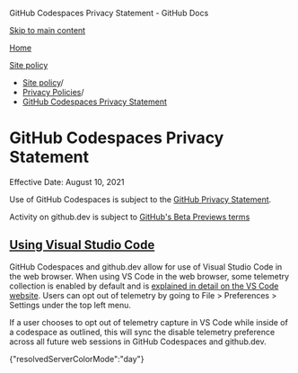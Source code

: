 GitHub Codespaces Privacy Statement - GitHub Docs

[Skip to main content](#main-content)

[Home](/de)

[Site policy](/de/site-policy)

* [Site policy](/de/site-policy)/
* [Privacy Policies](/de/site-policy/privacy-policies)/
* [GitHub Codespaces Privacy Statement](/de/site-policy/privacy-policies/github-codespaces-privacy-statement)

GitHub Codespaces Privacy Statement
==========

Effective Date: August 10, 2021

Use of GitHub Codespaces is subject to the [GitHub Privacy Statement](/de/site-policy/privacy-policies/github-privacy-statement).

Activity on github.dev is subject to [GitHub's Beta Previews terms](/de/site-policy/github-terms/github-terms-of-service#j-beta-previews)

[Using Visual Studio Code](#using-visual-studio-code)
----------

GitHub Codespaces and github.dev allow for use of Visual Studio Code in the web browser. When using VS Code in the web browser, some telemetry collection is enabled by default and is [explained in detail on the VS Code website](https://code.visualstudio.com/docs/getstarted/telemetry). Users can opt out of telemetry by going to File \> Preferences \> Settings under the top left menu.

If a user chooses to opt out of telemetry capture in VS Code while inside of a codespace as outlined, this will sync the disable telemetry preference across all future web sessions in GitHub Codespaces and github.dev.

{"resolvedServerColorMode":"day"}
